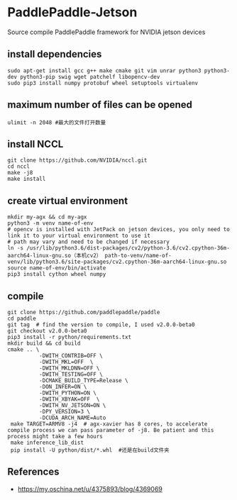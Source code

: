 # PaddlePaddle-Jetson
Source compile PaddlePaddle framework for NVIDIA jetson devices


## install dependencies
```
sudo apt-get install gcc g++ make cmake git vim unrar python3 python3-dev python3-pip swig wget patchelf libopencv-dev
sudo pip3 install numpy protobuf wheel setuptools virtualenv
```

## maximum number of files can be opened
```
ulimit -n 2048 #最大的文件打开数量
```

## install NCCL
```
git clone https://github.com/NVIDIA/nccl.git
cd nccl
make -j8
make install
```

## create virtual environment
```
mkdir my-agx && cd my-agx
python3 -m venv name-of-env 
# opencv is installed with JetPack on jetson devices, you only need to link it to your virtual environment to use it
# path may vary and need to be changed if necessary
ln -s /usr/lib/python3.6/dist-packages/cv2/python-3.6/cv2.cpython-36m-aarch64-linux-gnu.so（本机cv2） path-to-venv/name-of-venv/lib/python3.6/site-packages/cv2.cpython-36m-aarch64-linux-gnu.so 
source name-of-env/bin/activate
pip3 install cython wheel numpy
```

## compile
```
git clone https://github.com/paddlepaddle/paddle
cd paddle
git tag  # find the version to compile, I used v2.0.0-beta0
git checkout v2.0.0-beta0
pip3 install -r python/requirements.txt
mkdir build && cd build
cmake .. \
          -DWITH_CONTRIB=OFF \
          -DWITH_MKL=OFF  \
          -DWITH_MKLDNN=OFF \
          -DWITH_TESTING=OFF \
          -DCMAKE_BUILD_TYPE=Release \
          -DON_INFER=ON \
          -DWITH_PYTHON=ON \
          -DWITH_XBYAK=OFF  \
          -DWITH_NV_JETSON=ON \
          -DPY_VERSION=3 \
          -DCUDA_ARCH_NAME=Auto
 make TARGET=ARMV8 -j4  # agx-xavier has 8 cores, to accelerate compile process we can pass parameter of -j8. Be patient and this process might take a few hours
 make inference_lib_dist
 pip install -U python/dist/*.whl  #还是在build文件夹
```


## References
- https://my.oschina.net/u/4375893/blog/4369069
